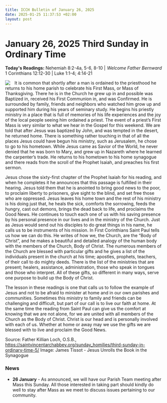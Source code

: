 ```yaml
---
title: ICCH Bulletin of January 26, 2025
date: 2025-01-25 11:37:53 +02:00
layout: post
---
```


# January 26, 2025 Third Sunday in Ordinary Time
<span style="float: right"><em>Welcome Father Bernward</em></span>
**Today's Readings:** Nehemiah 8:2-4a, 5-6, 8-10 | 1 Corinthians 12:12-30 | Luke 1:1-4; 4:14-21


<img style="float: left; margin-right: 1em;" src="https://upload.wikimedia.org/wikipedia/commons/0/05/Brooklyn_Museum_-_Jesus_Unrolls_the_Book_in_the_Synagogue_%28J%C3%A9sus_dans_la_synagogue_d%C3%A9roule_le_livre%29_-_James_Tissot_-_overall.jpg">

It is common that shortly after a man is ordained to the priesthood he returns to his home parish to celebrate his First Mass, or Mass of Thanksgiving. There he is in the Church he grew up in and possible was Baptized in, received his First Communion in, and was Confirmed. He is surrounded by family, friends and neighbors who watched him grow up and supported him during his years of seminary study. He begins his priestly ministry in a place that is full of memories of his life experiences and the joy of the local people seeing him ordained a priest. The event of a priest’s First Mass is very similar to what we hear in the Gospel for this weekend. We are told that after Jesus was baptized by John, and was tempted in the desert, he returned home. There is something rather touching in that of all the places Jesus could have begun his ministry, such as Jerusalem, he chose to go to his hometown. While Jesus came as Savior of the World, he never denied that he was born to Mary, and grew up in Nazareth where he learned the carpenter’s trade. He returns to his hometown to his home synagogue and there reads from the scroll of the Prophet Isaiah, and preaches his first sermon.

Jesus chose the sixty-first chapter of the Prophet Isaiah for his reading, and when he completes it he announces that this passage is fulfilled in their hearing. Jesus told them that he is anointed to bring good news to the poor, to proclaim liberty to prisoners, give sight to the blind, and set free those who are oppressed. Jesus leaves his home town and the rest of his ministry is his doing just that, he heals the sick, comforts the sorrowing, feeds the hungry, cast out demons, brings the dead back to life, and proclaims the Good News. He continues to touch each one of us with his saving presence by his personal presence in our lives and in the ministry of the Church. Just as Jesus would send out his disciples to do great things in his name, he calls us to be instruments of his mission. In First Corinthians Saint Paul tells us how we can do this. He writes of how we, the Church, are the “Body of Christ”, and he makes a beautiful and detailed analogy of the human body with the members of the Church, Body of Christ. The numerous members of the Church are blessed with particular gifts and he gives a list of the individuals present in the church at his time; apostles, prophets, teachers, of their call to do mighty deeds. There is the list of the ministries that are present; healers, assistance, administration, those who speak in tongues and those who interpret. All of these gifts, so different in many ways, serve one purpose to build up the Body of Christ.

The lesson in these readings is one that calls us to follow the example of Jesus and not to be afraid to minister at home and in our own parishes and communities. Sometimes this ministry to family and friends can be challenging and difficult, but part of our call is to live our faith at home. At the same time the reading from Saint Paul can give us the comfort at knowing that we are not alone, for we are united with all members of the Church as the Body of Christ. Christ is our head and is personally involved with each of us. Whether at home or away may we use the gifts we are blessed with to live and proclaim the Good News.

Source: Father Killian Loch, O.S.B., https://saintvincentarchabbey.org/sunday_homilies/third-sunday-in-ordinary-time-5/
Image: James Tissot - Jesus Unrolls the Book in the Synagogue

### News 

* **26 January** - As announced, we will have our Parish Team meeting after Mass this Sunday. All those interested in taking part should kindly do well to stay after Mass as we meet to discuss issues pertaining to our community.
